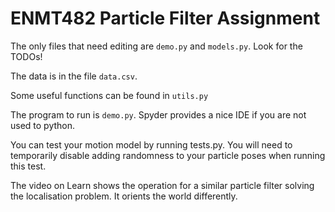 ENMT482 Particle Filter Assignment
==================================

The only files that need editing are `demo.py` and `models.py`.  Look for
the TODOs! 

The data is in the file `data.csv`.

Some useful functions can be found in `utils.py`

The program to run is `demo.py`.  Spyder provides a nice IDE if you are
not used to python.

You can test your motion model by running tests.py.  You will need to
temporarily disable adding randomness to your particle poses when
running this test.

The video on Learn shows the operation for a similar particle filter solving
the localisation problem.  It orients the world differently.


